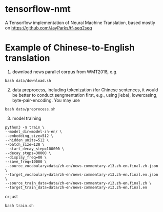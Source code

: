 # tensorflow-nmt
A Tensorflow implementation of Neural Machine Translation, based mostly on https://github.com/JayParks/tf-seq2seq

# Example of Chinese-to-English translation
1. download news parallel corpus from WMT2018, e.g.

```
bash data/download.sh
```
2. data preprocess, including tokenization (for Chinese sentences, it would be better to conduct sengmentation first, e.g., using jieba), lowercasing, byte-pair-encoding. You may use

```
bash data/preprocess.sh
```

3. model training
```
python3 -m train \
--model_dir=model-zh-en/ \
--embedding_size=512 \
--hidden_units=512 \
--batch_size=128 \
--start_decay_step=100000 \
--decay_steps=30000 \
--display_freq=80 \
--save_freq=10000 \
--source_vocabulary=data/zh-en/news-commentary-v13.zh-en.final.zh.json \
--target_vocabulary=data/zh-en/news-commentary-v13.zh-en.final.en.json \
--source_train_data=data/zh-en/news-commentary-v13.zh-en.final.zh \
--target_train_data=data/zh-en/news-commentary-v13.zh-en.final.en
```
or just
```
bash train.sh
```
